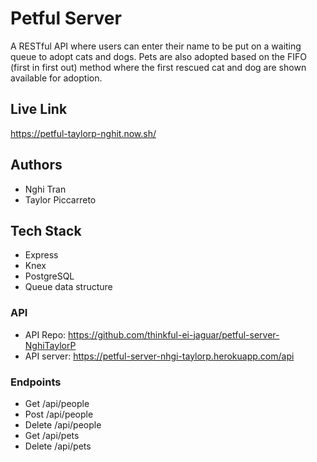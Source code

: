 # Petful Server

A RESTful API where users can enter their name to be put on a waiting queue to adopt cats and dogs. Pets are also adopted based on the FIFO (first in first out) method where the first rescued cat and dog are shown available for adoption.

## Live Link

https://petful-taylorp-nghit.now.sh/

## Authors

- Nghi Tran
- Taylor Piccarreto

## Tech Stack

- Express
- Knex
- PostgreSQL
- Queue data structure

### API

- API Repo: https://github.com/thinkful-ei-jaguar/petful-server-NghiTaylorP
- API server: https://petful-server-nhgi-taylorp.herokuapp.com/api

### Endpoints

- Get /api/people
- Post /api/people
- Delete /api/people
- Get /api/pets
- Delete /api/pets
